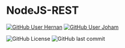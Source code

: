 # NodeJS-REST

[![GitHub User Hernan](https://img.shields.io/badge/GitHub-hernanChain-blue?style=plastic&logo=github&link=https://github.com/hernanChain)](https://github.com/hernanChain)
[![GitHub User Joham](https://img.shields.io/badge/GitHub-JohamSMC-green?style=plastic&logo=github&link=https://github.com/JohamSMC)](https://github.com/JohamSMC)

![GitHub License](https://img.shields.io/github/license/hernanChain/NodeJS-REST?style=style=flat-square)
![GitHub last commit](https://img.shields.io/github/last-commit/hernanChain/NodeJS-REST?style=style=flat-square)
